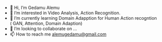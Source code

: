 - 👋 Hi, I’m  Gedamu Alemu
- 👀 I’m interested in Video Analysis, Action Recognition.
- 🌱 I’m currently learning  Domain Adapption for Human Action recogntion ( GAN, Attention, Domain Adaption)
- 💞️ I’m looking to collaborate on ...
- 📫 How to reach me alemugedamu@gmail.com
<!---
GedamuA/GedamuA is a ✨ special ✨ repository because its `README.md` (this file) appears on your GitHub profile.
You can click the Preview link to take a look at your changes.
--->
